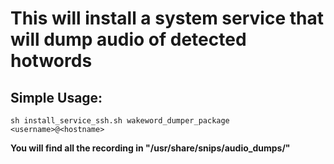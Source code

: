 # This will install a system service that will dump audio of detected hotwords

## Simple Usage:

```
sh install_service_ssh.sh wakeword_dumper_package <username>@<hostname>
```

**You will find all the recording in "/usr/share/snips/audio_dumps/"**

